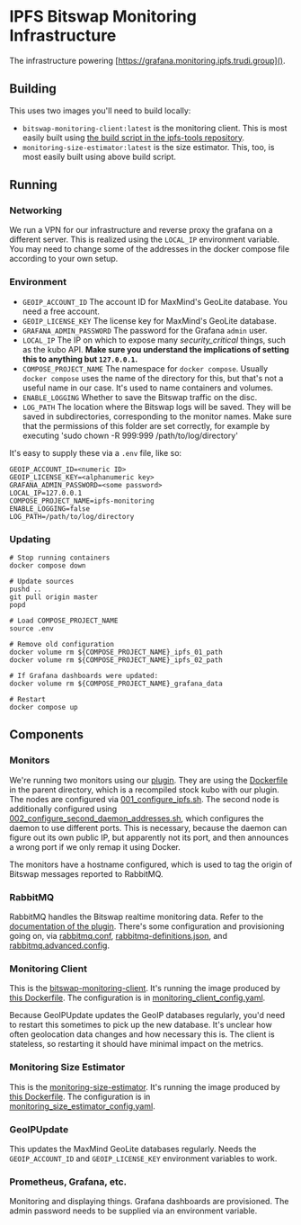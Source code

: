 # IPFS Bitswap Monitoring Infrastructure

The infrastructure powering [https://grafana.monitoring.ipfs.trudi.group]().

## Building

This uses two images you'll need to build locally:

- `bitswap-monitoring-client:latest` is the monitoring client.
    This is most easily built using [the build script in the ipfs-tools repository](https://github.com/trudi-group/ipfs-tools/blob/master/build-docker-images.sh).
- `monitoring-size-estimator:latest` is the size estimator.
    This, too, is most easily built using above build script.

## Running

### Networking

We run a VPN for our infrastructure and reverse proxy the grafana on a different server.
This is realized using the `LOCAL_IP` environment variable.
You may need to change some of the addresses in the docker compose file according to your own setup.

### Environment

- `GEOIP_ACCOUNT_ID`  The account ID for MaxMind's GeoLite database. You need a free account.
- `GEOIP_LICENSE_KEY` The license key for MaxMind's GeoLite database.
- `GRAFANA_ADMIN_PASSWORD` The password for the Grafana `admin` user.
- `LOCAL_IP` The IP on which to expose many _security_critical_ things, such as the kubo API. **Make sure you understand the implications of setting this to anything but `127.0.0.1`.**
- `COMPOSE_PROJECT_NAME` The  namespace for `docker compose`. Usually `docker compose` uses the name of the directory for this, but that's not a useful name in our case. It's used to name containers and volumes.
- `ENABLE_LOGGING` Whether to save the Bitswap traffic on the disc.
- `LOG_PATH` The location where the Bitswap logs will be saved. They will be saved in subdirectories, corresponding to the monitor names. Make sure that the permissions of this folder are set correctly, for example by executing 'sudo chown -R 999:999 /path/to/log/directory'

It's easy to supply these via a `.env` file, like so:
```shell
GEOIP_ACCOUNT_ID=<numeric ID>
GEOIP_LICENSE_KEY=<alphanumeric key>
GRAFANA_ADMIN_PASSWORD=<some password>
LOCAL_IP=127.0.0.1
COMPOSE_PROJECT_NAME=ipfs-monitoring
ENABLE_LOGGING=false
LOG_PATH=/path/to/log/directory
```

### Updating

```shell
# Stop running containers
docker compose down

# Update sources
pushd ..
git pull origin master
popd

# Load COMPOSE_PROJECT_NAME
source .env

# Remove old configuration
docker volume rm ${COMPOSE_PROJECT_NAME}_ipfs_01_path
docker volume rm ${COMPOSE_PROJECT_NAME}_ipfs_02_path

# If Grafana dashboards were updated:
docker volume rm ${COMPOSE_PROJECT_NAME}_grafana_data

# Restart
docker compose up
```

## Components

### Monitors

We're running two monitors using our [plugin](../README.md).
They are using the [Dockerfile](../Dockerfile) in the parent directory, which is a recompiled stock kubo with our plugin.
The nodes are configured via [001_configure_ipfs.sh](./001_configure_ipfs.sh).
The second node is additionally configured using [002_configure_second_daemon_addresses.sh](./002_configure_second_daemon_addresses.sh), which configures the daemon to use different ports.
This is necessary, because the daemon can figure out its own public IP, but apparently not its port, and then announces a wrong port if we only remap it using Docker.

The monitors have a hostname configured, which is used to tag the origin of Bitswap messages reported to RabbitMQ.

### RabbitMQ

RabbitMQ handles the Bitswap realtime monitoring data.
Refer to the [documentation of the plugin](../README.md).
There's some configuration and provisioning going on, via [rabbitmq.conf](rabbitmq.conf), [rabbitmq-definitions.json](rabbitmq-definitions.json), and [rabbitmq.advanced.config](rabbitmq.advanced.config).

### Monitoring Client

This is the [bitswap-monitoring-client](https://github.com/trudi-group/ipfs-tools/tree/master/bitswap-monitoring-client).
It's running the image produced by [this Dockerfile](https://github.com/trudi-group/ipfs-tools/blob/master/Dockerfile.bitswap-monitoring-client).
The configuration is in [monitoring_client_config.yaml](./monitoring_client_config.yaml).

Because GeoIPUpdate updates the GeoIP databases regularly, you'd need to restart this sometimes to pick up the new database.
It's unclear how often geolocation data changes and how necessary this is.
The client is stateless, so restarting it should have minimal impact on the metrics.

### Monitoring Size Estimator

This is the [monitoring-size-estimator](https://github.com/trudi-group/ipfs-tools/tree/master/monitoring-size-estimator).
It's running the image produced by [this Dockerfile](https://github.com/trudi-group/ipfs-tools/blob/master/Dockerfile.monitoring-size-estimator).
The configuration is in [monitoring_size_estimator_config.yaml](./monitoring_size_estimator_config.yaml).

### GeoIPUpdate

This updates the MaxMind GeoLite databases regularly.
Needs the `GEOIP_ACCOUNT_ID` and `GEOIP_LICENSE_KEY` environment variables to work.

### Prometheus, Grafana, etc.

Monitoring and displaying things.
Grafana dashboards are provisioned.
The admin password needs to be supplied via an environment variable.
